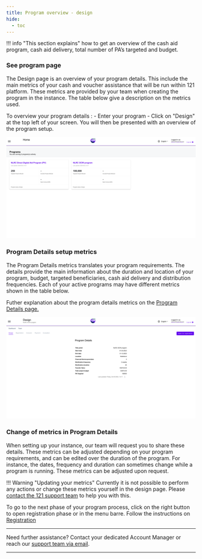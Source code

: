 ```yaml
---
title: Program overview - design
hide:
  - toc
---
```


!!! info "This section explains"
    how to get an overview of the cash aid program, cash aid delivery, total number of PA’s targeted and budget.

### See program page

The Design page is an overview of your program details. This include the main metrics of your cash and voucher assistance that will be run within 121 platform. These metrics are provided by your team when creating the program in the instance. The table below give a description on the metrics used. 

To overview your program details :
    - Enter your program
    - Click on "Design" at the top left of your screen. You will then be presented with an overview of the program setup.

![Program Details Overview](https://raw.githubusercontent.com/global-121/121-platform/main/e2e/tests/__screenshots__/UserManualScreenshots/userManualScreenshots.spec.ts/ProgramOverview.png)

### Program Details setup metrics

The Program Details metrics translates your program requirements. The details provide the main information about the duration and location of your program, budget, targeted beneficiaries, cash aid delivery and distribution frequencies. Each of your active programs may have different metrics shown in the table below.

Futher explanation about the program details metrics on the [Program Details page.](../design/read-change-design-details.md)

![Program Details](https://raw.githubusercontent.com/global-121/121-platform/main/e2e/tests/__screenshots__/UserManualScreenshots/userManualScreenshots.spec.ts/ProgramDetails.png)


### Change of metrics in Program Details

When setting up your instance, our team will request you to share these details. These metrics can be adjusted depending on your program requirements, and can be edited over the duration of the program. For instance, the dates, frequency and duration can sometimes change while a program is running. These metrics can be adjusted upon request.

!!! Warning "Updating your metrics"
    Currently it is not possible to perform any actions or change these metrics yourself in the design page. Please [contact the 121 support team](mailto:support@121.global) to help you with this.

To go to the next phase of your program process, click on the right button to open registration phase or in the menu barre.
Follow the instructions on [Registration](../registration/registration.md)

___
Need further assistance? Contact your dedicated Account Manager or reach our [support team via email](mailto:support@121.global).
___
